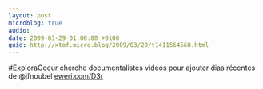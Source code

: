 ```yaml
---
layout: post
microblog: true
audio: 
date: 2009-03-29 01:00:00 +0100
guid: http://xtof.micro.blog/2009/03/29/t1411564568.html
---
```

#ExploraCoeur cherche documentalistes vidéos pour ajouter dias récentes de @jfnoubel  [eweri.com/D3r](http://eweri.com/D3r)
